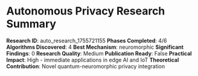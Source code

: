# Autonomous Privacy Research Summary

**Research ID**: auto_research_1755721155
**Phases Completed**: 4/6
**Algorithms Discovered**: 4
**Best Mechanism**: neuromorphic
**Significant Findings**: 0
**Research Quality**: Medium
**Publication Ready**: False
**Practical Impact**: High - immediate applications in edge AI and IoT
**Theoretical Contribution**: Novel quantum-neuromorphic privacy integration
